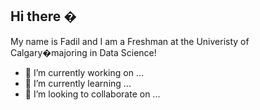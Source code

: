 ## Hi there �
My name is Fadil and I am a Freshman at the Univeristy of Calgary�majoring in Data Science!
- 🔭 I’m currently working on ...
- 🌱 I’m currently learning ...
- 👯 I’m looking to collaborate on ...
<!--
**fadilgbon/fadilgbon** is a ✨ _special_ ✨ repository because its `README.md` (this file) appears on your GitHub profile.

Here are some ideas to get you started:

- 🔭 I’m currently working on ...
- 🌱 I’m currently learning ...
- 👯 I’m looking to collaborate on ...
- 🤔 I’m looking for help with ...
- 💬 Ask me about ...
- 📫 How to reach me: ...
- 😄 Pronouns: ...
- ⚡ Fun fact: ...
-->
